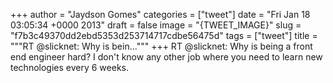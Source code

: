 
+++
author = "Jaydson Gomes"
categories = ["tweet"]
date = "Fri Jan 18 03:05:34 +0000 2013"
draft = false
image = "{TWEET_IMAGE}"
slug = "f7b3c49370dd2ebd5353d253714717cdbe56475d"
tags = ["tweet"]
title = """RT @slicknet: Why is bein..."""
+++
RT @slicknet: Why is being a front end engineer hard? I don't know any other job where you need to learn new technologies every 6 weeks.
